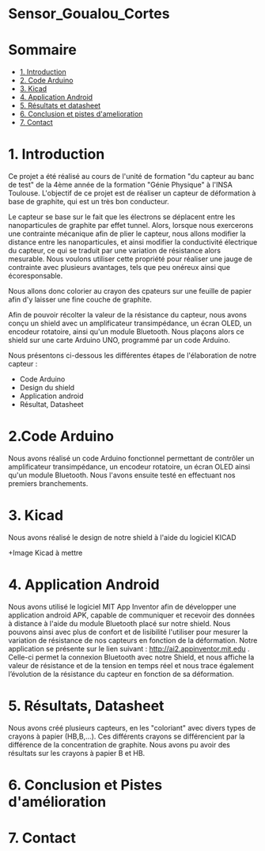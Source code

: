# Sensor_Goualou_Cortes

# Sommaire

<!-- TOC depthFrom:2 -->
  - [1. Introduction](#1-Introduction)
  - [2. Code Arduino](#2-Code-arduino)
  - [3. Kicad](#3-kicad)
  - [4. Application Android](#4-Application-Android)
  - [5. Résultats et datasheet](#5-resultats-et-datasheet)
  - [6. Conclusion et pistes d'amelioration](#5-conclusion-et-piste-d'amelioration)
  - [7. Contact](#7-Contact)
<!-- /TOC -->

# 1. Introduction
Ce projet a été réalisé au cours de l'unité de formation "du capteur au banc de test" de la 4ème année de la formation "Génie Physique" à l'INSA Toulouse. L'objectif de ce projet est de réaliser un capteur de déformation à base de graphite, qui est un très bon conducteur.

Le capteur se base sur le fait que les électrons se déplacent entre les nanoparticules de graphite par effet tunnel. Alors, lorsque nous exercerons une contrainte mécanique afin de plier le capteur, nous allons modifier la distance entre les nanoparticules, et ainsi modifier la conductivité électrique du capteur, ce qui se traduit par une variation de résistance alors mesurable.
Nous voulons utiliser cette propriété pour réaliser une jauge de contrainte avec plusieurs avantages, tels que peu onéreux ainsi que écoresponsable.

Nous allons donc colorier au crayon des cpateurs sur une feuille de papier afin d'y laisser une fine couche de graphite.

Afin de pouvoir récolter la valeur de la résistance du capteur, nous avons conçu un shield avec un amplificateur transimpédance, un écran OLED, un encodeur rotatoire, ainsi qu'un module Bluetooth. Nous plaçons alors ce shield sur une carte Arduino UNO, programmé par un code Arduino.

Nous présentons ci-dessous les différentes étapes de l'élaboration de notre capteur :
- Code Arduino
- Design du shield
- Application android
- Résultat, Datasheet

# 2.Code Arduino
Nous avons réalisé un code Arduino fonctionnel permettant de contrôler un amplificateur transimpédance, un encodeur rotatoire, un écran OLED ainsi qu'un module Bluetooth. Nous l'avons ensuite testé en effectuant nos premiers branchements.

# 3. Kicad
Nous avons réalisé le design de notre shield à l'aide du logiciel KICAD

+Image Kicad à mettre

# 4. Application Android
Nous avons utilisé le logiciel MIT App Inventor afin de développer une application android APK, capable de communiquer et recevoir des données à distance à l'aide du module Bluetooth placé sur notre shield.
Nous pouvons ainsi avec plus de confort et de lisibilité l'utiliser pour mesurer la variation de résistance de nos capteurs en fonction de la déformation.
Notre application se présente sur le lien suivant : http://ai2.appinventor.mit.edu . 
Celle-ci permet la connexion Bluetooth avec notre Shield, et nous affiche la valeur de résistance et de la tension en temps réel et nous trace également l’évolution de la résistance du capteur en fonction de sa déformation. 


# 5. Résultats, Datasheet

Nous avons créé plusieurs capteurs, en les "coloriant" avec divers types de crayons à papier (HB,B,...). Ces différents crayons se différencient par la différence de la concentration de graphite. Nous avons pu avoir des résultats sur les crayons à papier B et HB. 

# 6. Conclusion et Pistes d'amélioration

# 7. Contact
